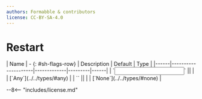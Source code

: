 ```yaml
---
authors: Formabble & contributors
license: CC-BY-SA-4.0
---
```



# Restart

<div class="sh-parameters" markdown="1">
| Name | - {: #sh-flags-row} | Description | Default | Type |
|------|---------------------|-------------|---------|------|
| `<input>` || | | [`Any`](../../types/#any) |
| `<output>` || | | [`None`](../../types/#none) |

</div>



--8<-- "includes/license.md"


